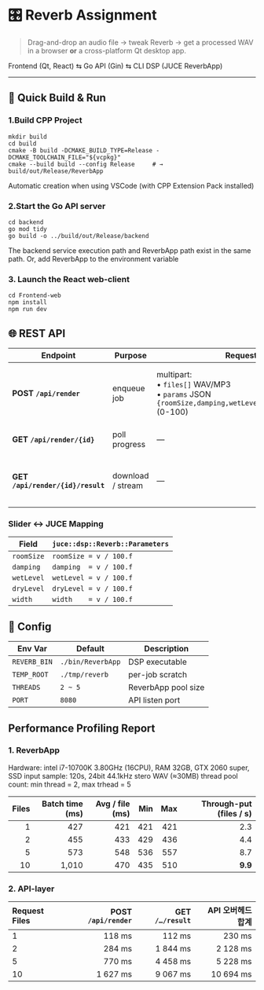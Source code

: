 # 🎛️ Reverb Assignment

> Drag-and-drop an audio file → tweak Reverb → get a processed WAV in a browser **or** a cross-platform Qt desktop app.

Frontend (Qt, React) ⇆ Go API (Gin) ⇆ CLI DSP (JUCE ReverbApp)

---
## 🚀 Quick Build & Run
### 1.Build CPP Project
```
mkdir build
cd build
cmake -B build -DCMAKE_BUILD_TYPE=Release -DCMAKE_TOOLCHAIN_FILE="${vcpkg}"
cmake --build build --config Release     # → build/out/Release/ReverbApp
```
Automatic creation when using VSCode (with CPP Extension Pack installed)

### 2.Start the Go API server
```
cd backend
go mod tidy
go build -o ../build/out/Release/backend
```
The backend service execution path and ReverbApp path exist in the same path. Or, add ReverbApp to the environment variable

### 3. Launch the React web-client
```
cd Frontend-web
npm install
npm run dev
```

## 🌐 REST API
| Endpoint                          | Purpose           | Request                                                                                                   | Success 200                                                               | Errors                      |
| --------------------------------- | ----------------- | --------------------------------------------------------------------------------------------------------- | ------------------------------------------------------------------------- | --------------------------- |
| **POST `/api/render`**            | enqueue job       | multipart:<br>• `files[]` WAV/MP3<br>• `params` JSON `{roomSize,damping,wetLevel,dryLevel,width}` (0-100) | `{ "job_id": "uuid" }`                                                    | 400 bad form<br>413 too big |
| **GET `/api/render/{id}`**        | poll progress     | —                                                                                                         | `{ "progress": 0-100 }` (`-1` = failed)                                   | 404                         |
| **GET `/api/render/{id}/result`** | download / stream | —                                                                                                         | 1 file → `audio/wav` *inline*<br>N files → `application/zip` *attachment* | 404 not ready<br>409 failed |

### Slider ↔︎ JUCE Mapping
| Field      | `juce::dsp::Reverb::Parameters` |
| ---------- | ------------------------------- |
| `roomSize` | `roomSize = v / 100.f`          |
| `damping`  | `damping  = v / 100.f`          |
| `wetLevel` | `wetLevel = v / 100.f`          |
| `dryLevel` | `dryLevel = v / 100.f`          |
| `width`    | `width    = v / 100.f`          |


## 🔧 Config
| Env Var      | Default           | Description         |
| ------------ | ----------------- | --------------------|
| `REVERB_BIN` | `./bin/ReverbApp` | DSP executable      |
| `TEMP_ROOT`  | `./tmp/reverb`    | per-job scratch     |
| `THREADS`    | `2 ~ 5`           | ReverbApp pool size |
| `PORT`       | `8080`            | API listen port     |

## Performance Profiling Report
### 1. ReverbApp
Hardware: intel i7-10700K 3.80GHz (16CPU), RAM 32GB, GTX 2060 super, SSD
input sample: 120s, 24bit 44.1kHz stero WAV (≈30MB)
thread pool count: min thread = 2, max trhead = 5

| Files | Batch time (ms)    | Avg / file (ms)    | Min | Max |   Through-put (files / s)  |
| ----: | -----------------: | -----------------: | --: | --: | -------------------------: |
|     1 |                427 |                421 | 421 | 421 |                       2.3  |
|     2 |                455 |                433 | 429 | 436 |                       4.4  |
|     5 |                573 |                548 | 536 | 557 |                       8.7  |
|    10 |              1,010 |                470 | 435 | 510 |                   **9.9**  |

### 2. API-layer
| Request Files | POST `/api/render` | GET `/…/result` | API 오버헤드 합계 |
| :------------ | -----------------: | --------------: | ----------: |
| 1             |             118 ms |          112 ms |      230 ms |
| 2             |             284 ms |        1 844 ms |    2 128 ms |
| 5             |             770 ms |        4 458 ms |    5 228 ms |
| 10            |           1 627 ms |        9 067 ms |   10 694 ms |



